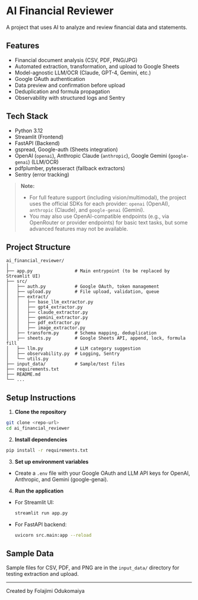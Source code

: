 # AI Financial Reviewer

A project that uses AI to analyze and review financial data and statements.

## Features
- Financial document analysis (CSV, PDF, PNG/JPG)
- Automated extraction, transformation, and upload to Google Sheets
- Model-agnostic LLM/OCR (Claude, GPT-4, Gemini, etc.)
- Google OAuth authentication
- Data preview and confirmation before upload
- Deduplication and formula propagation
- Observability with structured logs and Sentry

## Tech Stack
- Python 3.12
- Streamlit (Frontend)
- FastAPI (Backend)
- gspread, Google-auth (Sheets integration)
- OpenAI (`openai`), Anthropic Claude (`anthropic`), Google Gemini (`google-genai`) (LLM/OCR)
- pdfplumber, pytesseract (fallback extractors)
- Sentry (error tracking)

> **Note:**
> - For full feature support (including vision/multimodal), the project uses the official SDKs for each provider: `openai` (OpenAI), `anthropic` (Claude), and `google-genai` (Gemini).
> - You may also use OpenAI-compatible endpoints (e.g., via OpenRouter or provider endpoints) for basic text tasks, but some advanced features may not be available.

## Project Structure

```
ai_financial_reviewer/
│
├── app.py                # Main entrypoint (to be replaced by Streamlit UI)
├── src/
│   ├── auth.py           # Google OAuth, token management
│   ├── upload.py         # File upload, validation, queue
│   ├── extract/
│   │   ├── base_llm_extractor.py
│   │   ├── gpt4_extractor.py
│   │   ├── claude_extractor.py
│   │   ├── gemini_extractor.py
│   │   ├── pdf_extractor.py
│   │   ├── image_extractor.py
│   ├── transform.py      # Schema mapping, deduplication
│   ├── sheets.py         # Google Sheets API, append, lock, formula fill
│   ├── llm.py            # LLM category suggestion
│   ├── observability.py  # Logging, Sentry
│   └── utils.py
├── input_data/           # Sample/test files
├── requirements.txt
├── README.md
└── ...
```

## Setup Instructions

1. **Clone the repository**

```bash
git clone <repo-url>
cd ai_financial_reviewer
```

2. **Install dependencies**

```bash
pip install -r requirements.txt
```

3. **Set up environment variables**

- Create a `.env` file with your Google OAuth and LLM API keys for OpenAI, Anthropic, and Gemini (google-genai).

4. **Run the application**

- For Streamlit UI:
  ```bash
  streamlit run app.py
  ```
- For FastAPI backend:
  ```bash
  uvicorn src.main:app --reload
  ```

## Sample Data

Sample files for CSV, PDF, and PNG are in the `input_data/` directory for testing extraction and upload.

---

Created by Folajimi Odukomaiya

